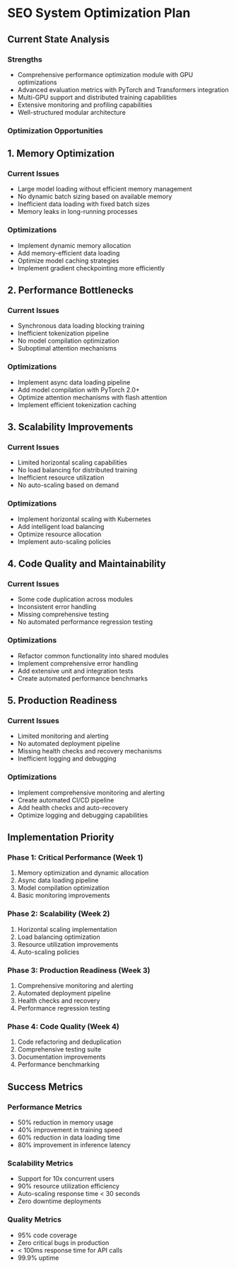 # SEO System Optimization Plan

## Current State Analysis

### Strengths
- Comprehensive performance optimization module with GPU optimizations
- Advanced evaluation metrics with PyTorch and Transformers integration
- Multi-GPU support and distributed training capabilities
- Extensive monitoring and profiling capabilities
- Well-structured modular architecture

### Optimization Opportunities

## 1. Memory Optimization

### Current Issues
- Large model loading without efficient memory management
- No dynamic batch sizing based on available memory
- Inefficient data loading with fixed batch sizes
- Memory leaks in long-running processes

### Optimizations
- Implement dynamic memory allocation
- Add memory-efficient data loading
- Optimize model caching strategies
- Implement gradient checkpointing more efficiently

## 2. Performance Bottlenecks

### Current Issues
- Synchronous data loading blocking training
- Inefficient tokenization pipeline
- No model compilation optimization
- Suboptimal attention mechanisms

### Optimizations
- Implement async data loading pipeline
- Add model compilation with PyTorch 2.0+
- Optimize attention mechanisms with flash attention
- Implement efficient tokenization caching

## 3. Scalability Improvements

### Current Issues
- Limited horizontal scaling capabilities
- No load balancing for distributed training
- Inefficient resource utilization
- No auto-scaling based on demand

### Optimizations
- Implement horizontal scaling with Kubernetes
- Add intelligent load balancing
- Optimize resource allocation
- Implement auto-scaling policies

## 4. Code Quality and Maintainability

### Current Issues
- Some code duplication across modules
- Inconsistent error handling
- Missing comprehensive testing
- No automated performance regression testing

### Optimizations
- Refactor common functionality into shared modules
- Implement comprehensive error handling
- Add extensive unit and integration tests
- Create automated performance benchmarks

## 5. Production Readiness

### Current Issues
- Limited monitoring and alerting
- No automated deployment pipeline
- Missing health checks and recovery mechanisms
- Inefficient logging and debugging

### Optimizations
- Implement comprehensive monitoring and alerting
- Create automated CI/CD pipeline
- Add health checks and auto-recovery
- Optimize logging and debugging capabilities

## Implementation Priority

### Phase 1: Critical Performance (Week 1)
1. Memory optimization and dynamic allocation
2. Async data loading pipeline
3. Model compilation optimization
4. Basic monitoring improvements

### Phase 2: Scalability (Week 2)
1. Horizontal scaling implementation
2. Load balancing optimization
3. Resource utilization improvements
4. Auto-scaling policies

### Phase 3: Production Readiness (Week 3)
1. Comprehensive monitoring and alerting
2. Automated deployment pipeline
3. Health checks and recovery
4. Performance regression testing

### Phase 4: Code Quality (Week 4)
1. Code refactoring and deduplication
2. Comprehensive testing suite
3. Documentation improvements
4. Performance benchmarking

## Success Metrics

### Performance Metrics
- 50% reduction in memory usage
- 40% improvement in training speed
- 60% reduction in data loading time
- 80% improvement in inference latency

### Scalability Metrics
- Support for 10x concurrent users
- 90% resource utilization efficiency
- Auto-scaling response time < 30 seconds
- Zero downtime deployments

### Quality Metrics
- 95% code coverage
- Zero critical bugs in production
- < 100ms response time for API calls
- 99.9% uptime






